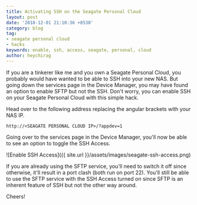 ```yaml
---
title: Activating SSH on the Seagate Personal Cloud
layout: post
date: '2018-12-01 21:10:36 +0530'
category: blog
tag:
- seagate personal cloud
- hacks
keywords: enable, ssh, access, seagate, personal, cloud
author: heychirag
---
```


If you are a tinkerer like me and you own a Seagate Personal Cloud, you probably would have wanted to be able to SSH into your new NAS. But going down the services page in the Device Manager, you may have found an option to enable SFTP but not the SSH. Don't worry, you can enable SSH on your Seagate Personal Cloud with this simple hack.

Head over to the following address replacing the angular brackets with your NAS IP.

    http://<SEAGATE PERSONAL CLOUD IP>/?appdev=1

Going over to the services page in the Device Manager, you'll now be able to see an option to toggle the SSH Access.

![Enable SSH Access]({{ site.url }}/assets/images/seagate-ssh-access.png)

If you are already using the SFTP service, you'll need to switch it off since otherwise, it'll result in a port clash (both run on port 22). You'll still be able to use the SFTP service with the SSH Access turned on since SFTP is an inherent feature of SSH but not the other way around.

Cheers!
